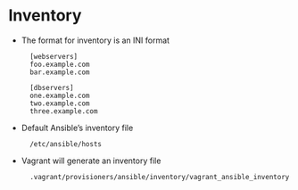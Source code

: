 Inventory
===

- The format for inventory is an INI format

        [webservers]
        foo.example.com
        bar.example.com

        [dbservers]
        one.example.com
        two.example.com
        three.example.com

- Default Ansible’s inventory file

        /etc/ansible/hosts

- Vagrant will generate an inventory file

        .vagrant/provisioners/ansible/inventory/vagrant_ansible_inventory
